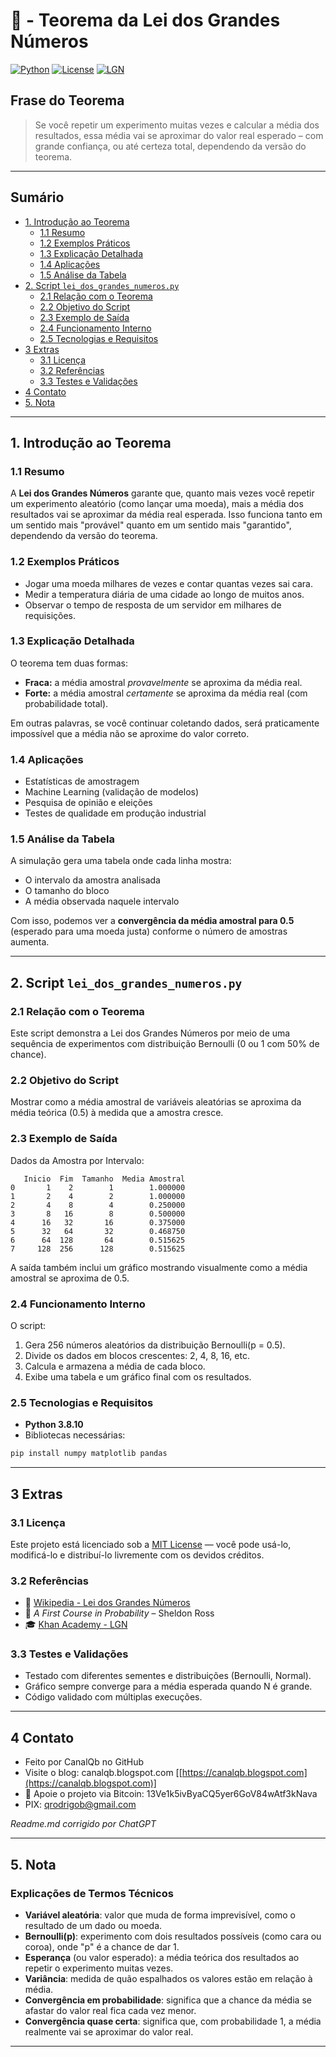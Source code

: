 # 🧠 - Teorema da Lei dos Grandes Números

[![Python](https://img.shields.io/badge/Python-3.8.10-blue.svg)](https://www.python.org/)
[![License](https://img.shields.io/badge/license-MIT-green)](LICENSE)
[![LGN](https://img.shields.io/badge/Teorema-Lei%20dos%20Grandes%20Números-ff69b4.svg)](https://en.wikipedia.org/wiki/Law_of_large_numbers)

## Frase do Teorema

> Se você repetir um experimento muitas vezes e calcular a média dos resultados, essa média vai se aproximar do valor real esperado – com grande confiança, ou até certeza total, dependendo da versão do teorema.

---

## Sumário

* [1. Introdução ao Teorema](#1-introdução-ao-teorema)
  * [1.1 Resumo](#11-resumo)
  * [1.2 Exemplos Práticos](#12-exemplos-práticos)
  * [1.3 Explicação Detalhada](#13-explicação-detalhada)
  * [1.4 Aplicações](#14-aplicações)
  * [1.5 Análise da Tabela](#15-análise-da-tabela)
* [2. Script `lei_dos_grandes_numeros.py`](#2-script-lei_dos_grandes_numerospy)
  * [2.1 Relação com o Teorema](#21-relação-com-o-teorema)
  * [2.2 Objetivo do Script](#22-objetivo-do-script)
  * [2.3 Exemplo de Saída](#23-exemplo-de-saída)
  * [2.4 Funcionamento Interno](#24-funcionamento-interno)
  * [2.5 Tecnologias e Requisitos](#25-tecnologias-e-requisitos)
* [3 Extras](#3-extras)
  * [3.1 Licença](#31-licença)
  * [3.2 Referências](#32-referencias)
  * [3.3 Testes e Validações](#33-testes-e-validações)
* [4 Contato](#4-contato)
* [5. Nota](#5-nota)

---

## 1. Introdução ao Teorema

### 1.1 Resumo

A **Lei dos Grandes Números** garante que, quanto mais vezes você repetir um experimento aleatório (como lançar uma moeda), mais a média dos resultados vai se aproximar da média real esperada. Isso funciona tanto em um sentido mais "provável" quanto em um sentido mais "garantido", dependendo da versão do teorema.

### 1.2 Exemplos Práticos

- Jogar uma moeda milhares de vezes e contar quantas vezes sai cara.
- Medir a temperatura diária de uma cidade ao longo de muitos anos.
- Observar o tempo de resposta de um servidor em milhares de requisições.

### 1.3 Explicação Detalhada

O teorema tem duas formas:

- **Fraca:** a média amostral *provavelmente* se aproxima da média real.
- **Forte:** a média amostral *certamente* se aproxima da média real (com probabilidade total).

Em outras palavras, se você continuar coletando dados, será praticamente impossível que a média não se aproxime do valor correto.

### 1.4 Aplicações

- Estatísticas de amostragem
- Machine Learning (validação de modelos)
- Pesquisa de opinião e eleições
- Testes de qualidade em produção industrial

### 1.5 Análise da Tabela

A simulação gera uma tabela onde cada linha mostra:

- O intervalo da amostra analisada
- O tamanho do bloco
- A média observada naquele intervalo

Com isso, podemos ver a **convergência da média amostral para 0.5** (esperado para uma moeda justa) conforme o número de amostras aumenta.

---

## 2. Script `lei_dos_grandes_numeros.py`

### 2.1 Relação com o Teorema

Este script demonstra a Lei dos Grandes Números por meio de uma sequência de experimentos com distribuição Bernoulli (0 ou 1 com 50% de chance).

### 2.2 Objetivo do Script

Mostrar como a média amostral de variáveis aleatórias se aproxima da média teórica (0.5) à medida que a amostra cresce.

### 2.3 Exemplo de Saída

Dados da Amostra por Intervalo:
```plaintext
   Inicio  Fim  Tamanho  Media Amostral
0       1    2        1        1.000000
1       2    4        2        1.000000
2       4    8        4        0.250000
3       8   16        8        0.500000
4      16   32       16        0.375000
5      32   64       32        0.468750
6      64  128       64        0.515625
7     128  256      128        0.515625
````

A saída também inclui um gráfico mostrando visualmente como a média amostral se aproxima de 0.5.

### 2.4 Funcionamento Interno

O script:

1. Gera 256 números aleatórios da distribuição Bernoulli(p = 0.5).
2. Divide os dados em blocos crescentes: 2, 4, 8, 16, etc.
3. Calcula e armazena a média de cada bloco.
4. Exibe uma tabela e um gráfico final com os resultados.

### 2.5 Tecnologias e Requisitos

* **Python 3.8.10**
* Bibliotecas necessárias:

```bash
pip install numpy matplotlib pandas
```

---

## 3 Extras

### 3.1 Licença

Este projeto está licenciado sob a [MIT License](LICENSE) — você pode usá-lo, modificá-lo e distribuí-lo livremente com os devidos créditos.

### 3.2 Referências

* 📘 [Wikipedia - Lei dos Grandes Números](https://en.wikipedia.org/wiki/Law_of_large_numbers)
* 📗 *A First Course in Probability* – Sheldon Ross
* 🎓 [Khan Academy - LGN](https://pt.khanacademy.org/math/statistics-probability/probability-library)

### 3.3 Testes e Validações

* Testado com diferentes sementes e distribuições (Bernoulli, Normal).
* Gráfico sempre converge para a média esperada quando N é grande.
* Código validado com múltiplas execuções.

---

## 4 Contato

* Feito por CanalQb no GitHub
* Visite o blog: canalqb.blogspot.com \[[https://canalqb.blogspot.com](https://canalqb.blogspot.com)]
* 💸 Apoie o projeto via Bitcoin: 13Ve1k5ivByaCQ5yer6GoV84wAtf3kNava
* PIX: [qrodrigob@gmail.com](mailto:qrodrigob@gmail.com)

*Readme.md corrigido por ChatGPT*

---

## 5. Nota

### Explicações de Termos Técnicos

* **Variável aleatória**: valor que muda de forma imprevisível, como o resultado de um dado ou moeda.
* **Bernoulli(p)**: experimento com dois resultados possíveis (como cara ou coroa), onde "p" é a chance de dar 1.
* **Esperança** (ou valor esperado): a média teórica dos resultados ao repetir o experimento muitas vezes.
* **Variância**: medida de quão espalhados os valores estão em relação à média.
* **Convergência em probabilidade**: significa que a chance da média se afastar do valor real fica cada vez menor.
* **Convergência quase certa**: significa que, com probabilidade 1, a média realmente vai se aproximar do valor real.

--- 
